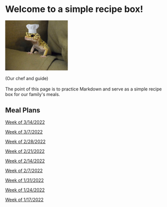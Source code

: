 # Welcome to a simple recipe box!

<img src="./lizard_chef.jpg" alt="Our Hero" width="200"/>

(Our chef and guide) 
<br><br>
The point of this page is to practice Markdown and serve as a simple recipe box for our family's meals. 

## Meal Plans

[Week of 3/14/2022](./mealplan20220314.md)

[Week of 3/7/2022](./mealplan20220307.md)

[Week of 2/28/2022](./mealplan20220228.md)

[Week of 2/21/2022](./mealplan20220221.md)

[Week of 2/14/2022](./mealplan20220214.md)

[Week of 2/7/2022](./mealplan20220207.md)

[Week of 1/31/2022](./mealplan20220131.md)

[Week of 1/24/2022](./mealplan20220124.md)

[Week of 1/17/2022](./mealplan20220117.md)
